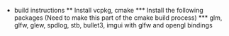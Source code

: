 * build instructions
** Install vcpkg, cmake 
*** Install the following packages (Need to make this part of the cmake build process)
*** glm, glfw, glew, spdlog, stb, bullet3, imgui with glfw and opengl bindings
